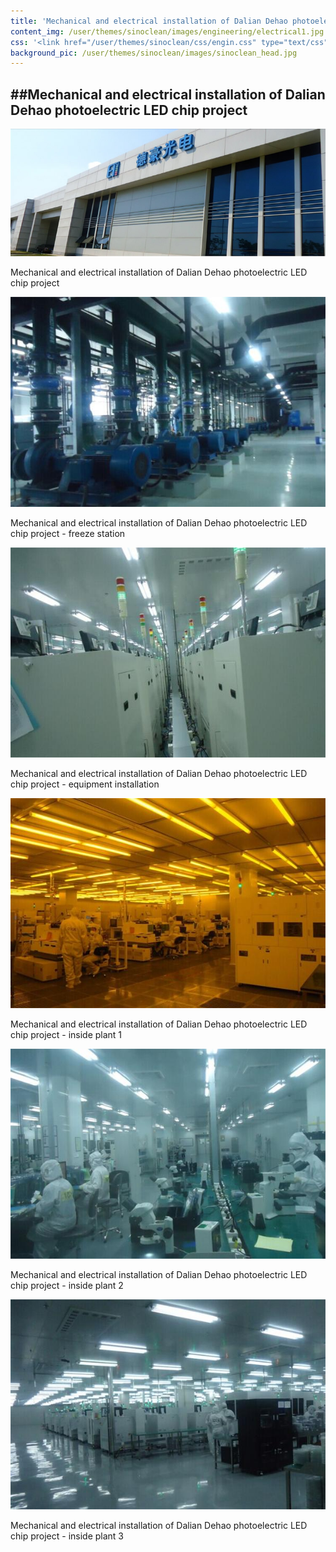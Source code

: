 ```yaml
---
title: 'Mechanical and electrical installation of Dalian Dehao photoelectric LED chip project'
content_img: /user/themes/sinoclean/images/engineering/electrical1.jpg
css: '<link href="/user/themes/sinoclean/css/engin.css" type="text/css" rel="stylesheet" />'
background_pic: /user/themes/sinoclean/images/sinoclean_head.jpg
---
```


##Mechanical and electrical installation of Dalian Dehao photoelectric LED chip project
---

![Pic1](/user/themes/sinoclean/images/engineering/electrical1.jpg)


Mechanical and electrical installation of Dalian Dehao photoelectric LED chip project


![Pic2](/user/themes/sinoclean/images/engineering/electrical2.jpg)

Mechanical and electrical installation of Dalian Dehao photoelectric LED chip project - freeze station

![Pic3](/user/themes/sinoclean/images/engineering/electrical3.jpg)

Mechanical and electrical installation of Dalian Dehao photoelectric LED chip project - equipment installation

![Pic4](/user/themes/sinoclean/images/engineering/electrical4.jpg)

Mechanical and electrical installation of Dalian Dehao photoelectric LED chip project - inside plant 1

![Pic5](/user/themes/sinoclean/images/engineering/electrical5.jpg)

Mechanical and electrical installation of Dalian Dehao photoelectric LED chip project - inside plant 2

![Pic6](/user/themes/sinoclean/images/engineering/electrical6.jpg)

Mechanical and electrical installation of Dalian Dehao photoelectric LED chip project - inside plant 3
